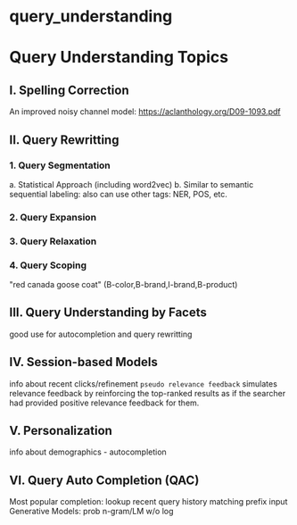 # query_understanding 

# Query Understanding Topics
## I. Spelling Correction
An improved noisy channel model: https://aclanthology.org/D09-1093.pdf

## II. Query Rewritting

### 1. Query Segmentation
a. Statistical Approach (including word2vec)
b. Similar to semantic sequential labeling: also can use other tags: NER, POS, etc.
### 2. Query Expansion
### 3. Query Relaxation
### 4. Query Scoping
"red canada goose coat" (B-color,B-brand,I-brand,B-product)

## III. Query Understanding by Facets
good use for autocompletion and query rewritting
## IV. Session-based Models
info about recent clicks/refinement 
`pseudo relevance feedback` simulates relevance feedback by reinforcing the top-ranked results as if the searcher had provided positive relevance feedback for them.
## V. Personalization
info about demographics - autocompletion
## VI. Query Auto Completion (QAC)
Most popular completion: lookup recent query history matching prefix input
Generative Models: prob n-gram/LM w/o log

